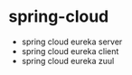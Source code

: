 # spring-cloud
* spring cloud eureka server
* spring cloud eureka client
* spring cloud eureka zuul 
